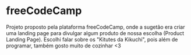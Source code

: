 # freeCodeCamp

Projeto proposto pela plataforma freeCodeCamp, onde a sugetão era criar uma landing page para divulgar algum produto de nossa escolha (Product Landing Page).
Escolhi falar sobre os "Kitutes da Kikuchi", pois além de programar, também gosto muito de cozinhar <3
